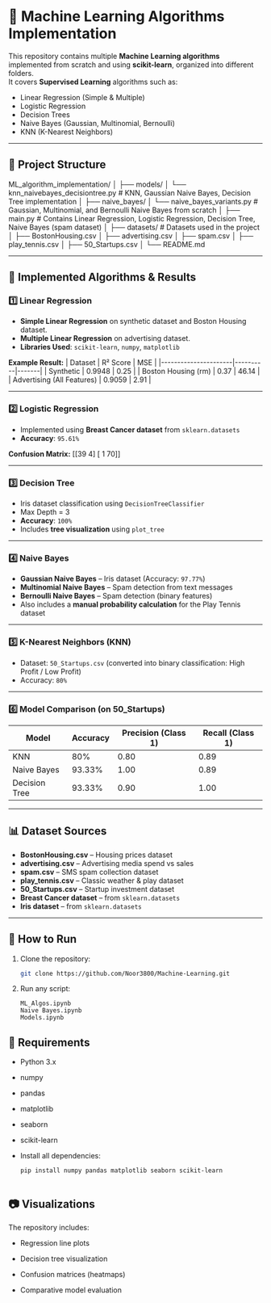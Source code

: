 # 📌 Machine Learning Algorithms Implementation

This repository contains multiple **Machine Learning algorithms** implemented from scratch and using **scikit-learn**, organized into different folders.  
It covers **Supervised Learning** algorithms such as:

- Linear Regression (Simple & Multiple)
- Logistic Regression
- Decision Trees
- Naive Bayes (Gaussian, Multinomial, Bernoulli)
- KNN (K-Nearest Neighbors)

---

## 📂 Project Structure

ML_algorithm_implementation/
│
├── models/
│ └── knn_naivebayes_decisiontree.py # KNN, Gaussian Naive Bayes, Decision Tree implementation
│
├── naive_bayes/
│ └── naive_bayes_variants.py # Gaussian, Multinomial, and Bernoulli Naive Bayes from scratch
│
├── main.py # Contains Linear Regression, Logistic Regression, Decision Tree, Naive Bayes (spam dataset)
│
├── datasets/ # Datasets used in the project
│ ├── BostonHousing.csv
│ ├── advertising.csv
│ ├── spam.csv
│ ├── play_tennis.csv
│ ├── 50_Startups.csv
│
└── README.md



---

## 🧠 Implemented Algorithms & Results

### 1️⃣ **Linear Regression**
- **Simple Linear Regression** on synthetic dataset and Boston Housing dataset.
- **Multiple Linear Regression** on advertising dataset.
- **Libraries Used**: `scikit-learn`, `numpy`, `matplotlib`

**Example Result:**
| Dataset              | R² Score | MSE   |
|----------------------|----------|-------|
| Synthetic            | 0.9948   | 0.25  |
| Boston Housing (rm)  | 0.37     | 46.14 |
| Advertising (All Features) | 0.9059 | 2.91 |

---

### 2️⃣ **Logistic Regression**
- Implemented using **Breast Cancer dataset** from `sklearn.datasets`
- **Accuracy**: `95.61%`

**Confusion Matrix:**
[[39 4]
[ 1 70]]


---

### 3️⃣ **Decision Tree**
- Iris dataset classification using `DecisionTreeClassifier`
- Max Depth = 3
- **Accuracy**: `100%`
- Includes **tree visualization** using `plot_tree`

---

### 4️⃣ **Naive Bayes**
- **Gaussian Naive Bayes** – Iris dataset (Accuracy: `97.77%`)
- **Multinomial Naive Bayes** – Spam detection from text messages
- **Bernoulli Naive Bayes** – Spam detection (binary features)
- Also includes a **manual probability calculation** for the Play Tennis dataset

---

### 5️⃣ **K-Nearest Neighbors (KNN)**
- Dataset: `50_Startups.csv` (converted into binary classification: High Profit / Low Profit)
- Accuracy: `80%`

---

### 6️⃣ **Model Comparison (on 50_Startups)**
| Model             | Accuracy | Precision (Class 1) | Recall (Class 1) |
|-------------------|----------|---------------------|------------------|
| KNN               | 80%      | 0.80                | 0.89             |
| Naive Bayes       | 93.33%   | 1.00                | 0.89             |
| Decision Tree     | 93.33%   | 0.90                | 1.00             |

---

## 📊 Dataset Sources
- **BostonHousing.csv** – Housing prices dataset
- **advertising.csv** – Advertising media spend vs sales
- **spam.csv** – SMS spam collection dataset
- **play_tennis.csv** – Classic weather & play dataset
- **50_Startups.csv** – Startup investment dataset
- **Breast Cancer dataset** – from `sklearn.datasets`
- **Iris dataset** – from `sklearn.datasets`

---

## 🚀 How to Run
1. Clone the repository:
   ```bash
   git clone https://github.com/Noor3800/Machine-Learning.git
   
   ```
2. Run any script:
    ```
    ML_Algos.ipynb
    Naive Bayes.ipynb
    Models.ipynb

    ```

## 📌 Requirements
- Python 3.x
- numpy
- pandas
- matplotlib
- seaborn
- scikit-learn

- Install all dependencies:
   ```bash
   pip install numpy pandas matplotlib seaborn scikit-learn
    ```


    ```

## 📷 Visualizations

The repository includes:
- Regression line plots
- Decision tree visualization
- Confusion matrices (heatmaps)
- Comparative model evaluation


    ```

